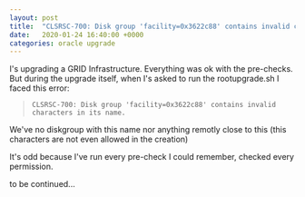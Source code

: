 ```yaml
---
layout: post
title:  "CLSRSC-700: Disk group 'facility=0x3622c88' contains invalid characters in its name"
date:   2020-01-24 16:40:00 +0000
categories: oracle upgrade
---
```


I's upgrading a GRID Infrastructure. Everything was ok with the pre-checks. But during the upgrade itself, when I's asked to run the rootupgrade.sh I faced this error:

> `CLSRSC-700: Disk group 'facility=0x3622c88' contains invalid characters in its name.`

We've no diskgroup with this name nor anything remotly close to this (this characters are not even allowed in the creation)

It's odd because I've run every pre-check I could remember, checked every permission. 

to be continued...